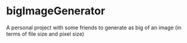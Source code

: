 # bigImageGenerator
A personal project with some friends to generate as big of an image (in terms of file size and pixel size)
